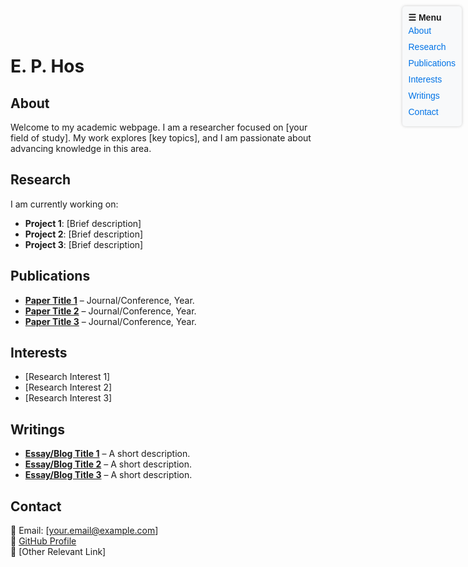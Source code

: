 # E. P. Hos

<!-- Navigation Bar -->
<style>
#navbar {
    position: fixed;
    top: 10px;
    right: 10px;
    background: #f8f9fa;
    padding: 10px;
    border-radius: 5px;
    box-shadow: 0 0 5px rgba(0,0,0,0.2);
    font-family: Arial, sans-serif;
}
#navbar a {
    display: block;
    text-decoration: none;
    color: #0073e6;
    padding: 5px 0;
}
#navbar a:hover {
    text-decoration: underline;
}
</style>

<div id="navbar">
    <strong>☰ Menu</strong>
    <a href="#about">About</a>
    <a href="#research">Research</a>
    <a href="#publications">Publications</a>
    <a href="#interests">Interests</a>
    <a href="#writings">Writings</a>
    <a href="#contact">Contact</a>
</div>

## <a id="about"></a> About  
Welcome to my academic webpage. I am a researcher focused on [your field of study]. My work explores [key topics], and I am passionate about advancing knowledge in this area.  

## <a id="research"></a> Research  
I am currently working on:  
- **Project 1**: [Brief description]  
- **Project 2**: [Brief description]  
- **Project 3**: [Brief description]  

## <a id="publications"></a> Publications  
- **[Paper Title 1](#)** – Journal/Conference, Year.  
- **[Paper Title 2](#)** – Journal/Conference, Year.  
- **[Paper Title 3](#)** – Journal/Conference, Year.  

## <a id="interests"></a> Interests  
- [Research Interest 1]  
- [Research Interest 2]  
- [Research Interest 3]  

## <a id="writings"></a> Writings  
- **[Essay/Blog Title 1](#)** – A short description.  
- **[Essay/Blog Title 2](#)** – A short description.  
- **[Essay/Blog Title 3](#)** – A short description.  

## <a id="contact"></a> Contact  
📧 Email: [your.email@example.com]  
🔗 [GitHub Profile](https://github.com/yourusername)  
🔗 [Other Relevant Link]  
